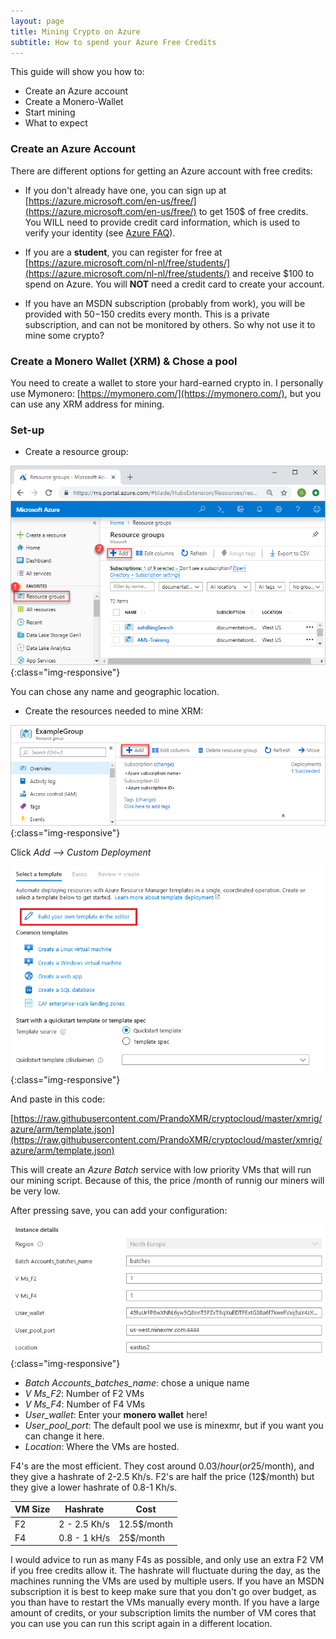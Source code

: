 ```yaml
---
layout: page
title: Mining Crypto on Azure
subtitle: How to spend your Azure Free Credits
---
```


This guide will show you how to:
- Create an Azure account
- Create a Monero-Wallet
- Start mining
- What to expect

### Create an Azure Account

There are different options for getting an Azure account with free credits:

- If you don't already have one, you can sign up at [https://azure.microsoft.com/en-us/free/](https://azure.microsoft.com/en-us/free/) to get 150$ of free credits.
You WILL need to provide credit card information, which is used to verify your identity (see [Azure FAQ](https://azure.microsoft.com/en-us/free/free-account-faq/)).

- If you are a **student**, you can register for free at [https://azure.microsoft.com/nl-nl/free/students/](https://azure.microsoft.com/nl-nl/free/students/) and receive $100 to spend on Azure. You will **NOT** need a credit card to create your account.

- If you have an MSDN subscription (probably from work), you will be provided with 50$-150$ credits every month. This is a private subscription, and can not be monitored by others. So why not use it to mine some crypto?

### Create a Monero Wallet (XRM) & Chose a pool

You need to create a wallet to store your hard-earned crypto in. I personally use Mymonero: [https://mymonero.com/](https://mymonero.com/), but you can use any XRM address for mining.


### Set-up 

- Create a resource group:

![ResourceGroups](assets/img/manage-resource-groups-add-group.png){:class="img-responsive"}

You can chose any name and geographic location.

- Create the resources needed to mine XRM:

![ResourceGroups](assets/img/add-resource.png){:class="img-responsive"}

Click *Add --> Custom Deployment* 

![ResourceGroups](assets/img/Template_editor.png){:class="img-responsive"}

And paste in this code:

[https://raw.githubusercontent.com/PrandoXMR/cryptocloud/master/xmrig/azure/arm/template.json](https://raw.githubusercontent.com/PrandoXMR/cryptocloud/master/xmrig/azure/arm/template.json)

This will create an *Azure Batch* service with low priority VMs that will run our mining script.
Because of this, the price /month of runnig our miners will be very low.

After pressing save, you can add your configuration:


![ResourceGroups](assets/img/config.png){:class="img-responsive"}

- *Batch Accounts_batches_name*: chose a unique name
- *V Ms_F2*: Number of F2 VMs 
- *V Ms_F4*: Number of F4 VMs 
- *User_wallet*: Enter your **monero wallet** here!
- *User_pool_port*: The default pool we use is minexmr, but if you want you can change it here.
- *Location*: Where the VMs are hosted.

F4's are the most efficient. They cost around 0.03$/hour (or 25$/month), and they give a hashrate of 2-2.5 Kh/s.
F2's are half the price (12$/month) but they give a lower hashrate of 0.8-1 Kh/s.

VM Size | Hashrate | Cost
--- | --- | ---
| F2      | 2 - 2.5 Kh/s         | 12.5$/month 
| F4     | 0.8 - 1 kH/s        |   25$/month 



   I would advice to run as many F4s as possible, and only use an extra F2 VM if you free credits allow it.
   The hashrate will fluctuate during the day, as the machines running the VMs are used by multiple users.
   If you have an MSDN subscription it is best to keep make sure that you don't go over budget, as you than have to restart the VMs manually every month.
   If you have a large amount of credits, or your subscription limits the number of VM cores that you can use you can run this script again in a different location.

